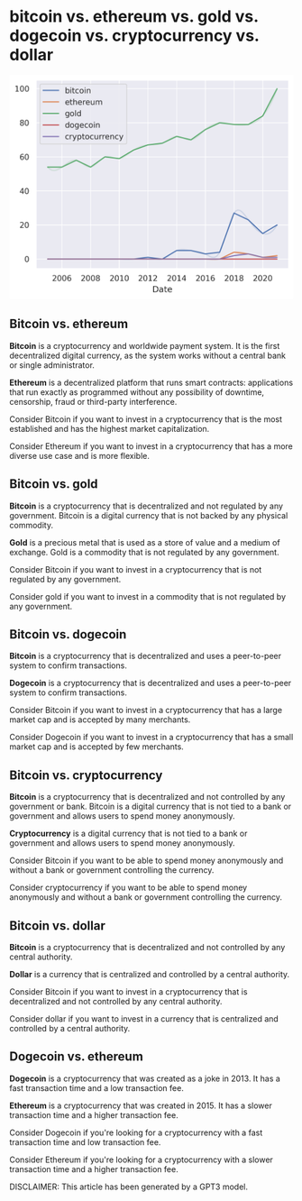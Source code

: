 # bitcoin vs. ethereum vs. gold vs. dogecoin vs. cryptocurrency vs. dollar

![](assets/bitcoin-vs-ethereum-vs-gold/bitcoin-vs-ethereum-vs-gold-vs-dogecoin-vs-cryptocurrency-vs-dollar.png)
## Bitcoin vs. ethereum


**Bitcoin** is a cryptocurrency and worldwide payment system. It is the first decentralized digital currency, as the system works without a central bank or single administrator.

**Ethereum** is a decentralized platform that runs smart contracts: applications that run exactly as programmed without any possibility of downtime, censorship, fraud or third-party interference.

Consider Bitcoin if you want to invest in a cryptocurrency that is the most established and has the highest market capitalization.

Consider Ethereum if you want to invest in a cryptocurrency that has a more diverse use case and is more flexible.


## Bitcoin vs. gold


**Bitcoin** is a cryptocurrency that is decentralized and not regulated by any government. Bitcoin is a digital currency that is not backed by any physical commodity.

**Gold** is a precious metal that is used as a store of value and a medium of exchange. Gold is a commodity that is not regulated by any government.

Consider Bitcoin if you want to invest in a cryptocurrency that is not regulated by any government.

Consider gold if you want to invest in a commodity that is not regulated by any government.


## Bitcoin vs. dogecoin


**Bitcoin** is a cryptocurrency that is decentralized and uses a peer-to-peer system to confirm transactions.

**Dogecoin** is a cryptocurrency that is decentralized and uses a peer-to-peer system to confirm transactions.

Consider Bitcoin if you want to invest in a cryptocurrency that has a large market cap and is accepted by many merchants.

Consider Dogecoin if you want to invest in a cryptocurrency that has a small market cap and is accepted by few merchants.


## Bitcoin vs. cryptocurrency


**Bitcoin** is a cryptocurrency that is decentralized and not controlled by any government or bank. Bitcoin is a digital currency that is not tied to a bank or government and allows users to spend money anonymously.

**Cryptocurrency** is a digital currency that is not tied to a bank or government and allows users to spend money anonymously.

Consider Bitcoin if you want to be able to spend money anonymously and without a bank or government controlling the currency.

Consider cryptocurrency if you want to be able to spend money anonymously and without a bank or government controlling the currency.


## Bitcoin vs. dollar


**Bitcoin** is a cryptocurrency that is decentralized and not controlled by any central authority.

**Dollar** is a currency that is centralized and controlled by a central authority.

Consider Bitcoin if you want to invest in a cryptocurrency that is decentralized and not controlled by any central authority.

Consider dollar if you want to invest in a currency that is centralized and controlled by a central authority.


## Dogecoin vs. ethereum


**Dogecoin** is a cryptocurrency that was created as a joke in 2013. It has a fast transaction time and a low transaction fee.

**Ethereum** is a cryptocurrency that was created in 2015. It has a slower transaction time and a higher transaction fee.

Consider Dogecoin if you're looking for a cryptocurrency with a fast transaction time and low transaction fee.

Consider Ethereum if you're looking for a cryptocurrency with a slower transaction time and a higher transaction fee.




DISCLAIMER: This article has been generated by a GPT3 model.